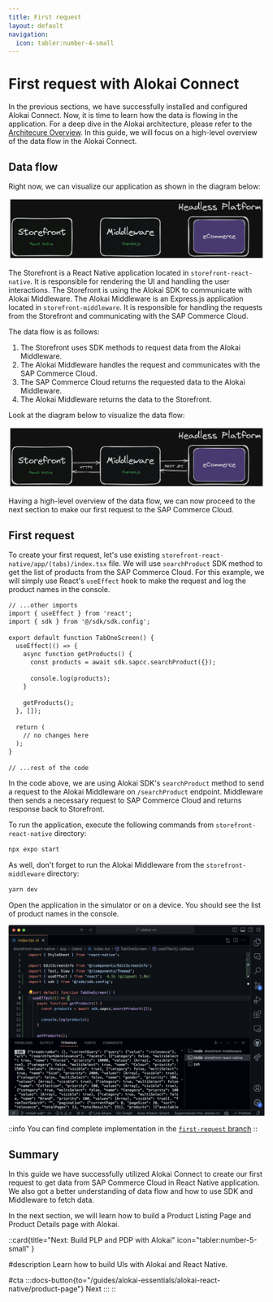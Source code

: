 ```yaml
---
title: First request
layout: default
navigation:
  icon: tabler:number-4-small
---
```


# First request with Alokai Connect

In the previous sections, we have successfully installed and configured Alokai Connect. Now, it is time to learn how the data is flowing in the application. For a deep dive in the Alokai architecture, please refer to the [Architecure Overview](/general/basics/architecture). In this guide, we will focus on a high-level overview of the data flow in the Alokai Connect.

## Data flow

Right now, we can visualize our application as shown in the diagram below:

![Alokai Application](./images/alokai-app-1.webp)

The Storefront is a React Native application located in `storefront-react-native`. It is responsible for rendering the UI and handling the user interactions. The Storefront is using the Alokai SDK to communicate with Alokai Middleware. The Alokai Middleware is an Express.js application located in `storefront-middleware`. It is responsible for handling the requests from the Storefront and communicating with the SAP Commerce Cloud. 

The data flow is as follows:

1. The Storefront uses SDK methods to request data from the Alokai Middleware.
2. The Alokai Middleware handles the request and communicates with the SAP Commerce Cloud.
3. The SAP Commerce Cloud returns the requested data to the Alokai Middleware.
4. The Alokai Middleware returns the data to the Storefront.

Look at the diagram below to visualize the data flow:

![Alokai Data Flow](./images/alokai-app-2.webp)

Having a high-level overview of the data flow, we can now proceed to the next section to make our first request to the SAP Commerce Cloud.

## First request

To create your first request, let's use existing `storefront-react-native/app/(tabs)/index.tsx` file. We will use `searchProduct` SDK method to get the list of products from the SAP Commerce Cloud. For this example, we will simply use React's `useEffect` hook to make the request and log the product names in the console.

```tsx
// ...other imports
import { useEffect } from 'react';
import { sdk } from '@/sdk/sdk.config';

export default function TabOneScreen() {
  useEffect(() => {
    async function getProducts() {
      const products = await sdk.sapcc.searchProduct({});

      console.log(products);
    }

    getProducts();
  }, []);

  return (
    // no changes here
  );
}

// ...rest of the code
```

In the code above, we are using Alokai SDK's `searchProduct` method to send a request to the Alokai Middleware on `/searchProduct` endpoint. Middleware then sends a necessary request to SAP Commerce Cloud and returns response back to Storefront.

To run the application, execute the following commands from `storefront-react-native` directory:

```bash
npx expo start
```

As well, don't forget to run the Alokai Middleware from the `storefront-middleware` directory:

```bash
yarn dev
```

Open the application in the simulator or on a device. You should see the list of product names in the console.

![First Request](./images/alokai-app-3.webp)

::info
You can find complete implementation in the [`first-request` branch](https://github.com/vuestorefront-community/alokai-rn-guide/tree/first-request)
::

## Summary

In this guide we have successfully utilized Alokai Connect to create our first request to get data from SAP Commerce Cloud in React Native application. We also got a better understanding of data flow and how to use SDK and Middleware to fetch data. 

In the next section, we will learn how to build a Product Listing Page and Product Details page with Alokai.

::card{title="Next: Build PLP and PDP with Alokai" icon="tabler:number-5-small" }

#description
Learn how to build UIs with Alokai and React Native.

#cta
:::docs-button{to="/guides/alokai-essentials/alokai-react-native/product-page"}
Next
:::
::